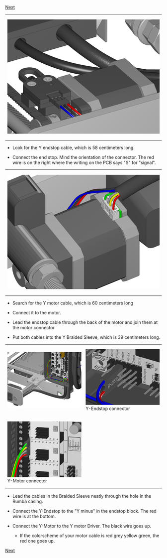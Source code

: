 [Next](https://github.com/open3dengineering/i3_Berlin/wiki/Section-4.4-Wiring-the-X-Axis)

<table>
<colgroup>
<col width="100%" />
</colgroup>
<tbody>
<tr class="odd">
<td align="left"><p><img src="media/Section_4_0005.png" alt="media/Section_4_0005.png" /></p></td>
</tr>
</tbody>
</table>

-   Look for the Y endstop cable, which is 58 centimeters long.

-   Connect the end stop. Mind the orientation of the connector. The red wire is on the right where the writing on the PCB says "S" for "signal".

<table>
<colgroup>
<col width="100%" />
</colgroup>
<tbody>
<tr class="odd">
<td align="left"><p><img src="media/Section_4_0006.png" alt="media/Section_4_0006.png" /></p></td>
</tr>
</tbody>
</table>

-   Search for the Y motor cable, which is 60 centimeters long

-   Connect it to the motor.

-   Lead the endstop cable through the back of the motor and join them at the motor connector

-   Put both cables into the Y Braided Sleeve, which is 39 centimeters long.

<table>
<colgroup>
<col width="50%" />
<col width="50%" />
</colgroup>
<tbody>
<tr class="odd">
<td align="left"><p><img src="media/Section_4_0015.png" alt="media/Section_4_0015.png" /></p></td>
<td align="left"><p><img src="media/Section_4_0013.png" alt="media/Section_4_0013.png" /><br />
 Y-Endstop connector</p></td>
</tr>
<tr class="even">
<td align="left"><p><img src="media/Section_4_0014.png" alt="media/Section_4_0014.png" /><br />
 Y-Motor connector</p></td>
</tr>
</tbody>
</table>

-   Lead the cables in the Braided Sleeve neatly through the hole in the Rumba casing.

-   Connect the Y-Endstop to the "Y minus" in the endstop block. The red wire is at the bottom.

-   Connect the Y-Motor to the Y motor Driver. The black wire goes up.

    -   If the colorscheme of your motor cable is red grey yellow green, the red one goes up.

[Next](https://github.com/open3dengineering/i3_Berlin/wiki/Section-4.4-Wiring-the-X-Axis)
